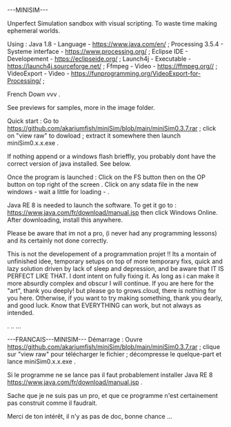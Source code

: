 
---MINISIM---

Unperfect Simulation sandbox with visual scripting. To waste time making ephemeral worlds.

Using :
Java 1.8           -  Language           -  https://www.java.com/en/ ; 
Processing 3.5.4   -  Systeme interface  -  https://www.processing.org/ ;
Eclipse IDE        -  Developement       -  https://eclipseide.org/ ;
Launch4j           -  Executable         -  https://launch4j.sourceforge.net/ ;
Ffmpeg 			   -  Video              -  https://ffmpeg.org// ;
VideoExport        -  Video              -  https://funprogramming.org/VideoExport-for-Processing/ ;


French Down   vvv  .

See previews for samples, more in the image folder.

Quick start :
Go to https://github.com/akariumfish/miniSim/blob/main/miniSim0.3.7.rar
 ; click on "view raw" to dowload 
 ; extract it somewhere then launch miniSim0.x.x.exe .

If nothing append or a windows flash brieffly, you probably dont have the correct version of java installed. See below.

Once the program is launched :
Click on the FS button then on the OP button on top right of the screen .
Click on any sdata file in the new windows - wait a little for loading - .

Java RE 8 is needed to launch the software. To get it go to : https://www.java.com/fr/download/manual.jsp then click Windows Online. After downloading, install this anywhere.

Please be aware that im not a pro, (i never had any programming lessons) and its certainly not done correctly. 

This is not the developement of a programmation projet !! Its a montain of unfinished idee, temporary setups on top of more temporary fixs, quick and lazy solution driven by lack of sleep and depression, and be aware that IT IS PERFECT LIKE THAT. I dont intent on fully fixing it. As long as i can make it more absurdly complex and obscur I will continue. If you are here for the "art", thank you deeply! but please go to grows.cloud, there is nothing for you here. Otherwise, if you want to try making something, thank you dearly, and good luck. Know that EVERYTHING can work, but not always as intended. 

.
..
...

---FRANCAIS---MINISIM---
Démarrage :
Ouvre https://github.com/akariumfish/miniSim/blob/main/miniSim0.3.7.rar
 ; clique sur "view raw" pour télécharger le fichier 
 ; décompresse le quelque-part et lance miniSim0.x.x.exe .

Si le programme ne se lance pas il faut probablement installer Java RE 8
https://www.java.com/fr/download/manual.jsp .

Sache que je ne suis pas un pro, et que ce programme n'est certainement pas construit comme il faudrait.

Merci de ton intérêt, il n'y as pas de doc, bonne chance ...